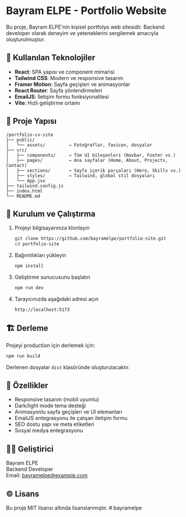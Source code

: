 # Bayram ELPE - Portfolio Website

Bu proje, Bayram ELPE'nin kişisel portfolyo web sitesidir. Backend developer olarak deneyim ve yeteneklerini sergilemek amacıyla oluşturulmuştur.

## 🚀 Kullanılan Teknolojiler

- **React**: SPA yapısı ve component mimarisi
- **Tailwind CSS**: Modern ve responsive tasarım
- **Framer Motion**: Sayfa geçişleri ve animasyonlar
- **React Router**: Sayfa yönlendirmeleri
- **EmailJS**: İletişim formu fonksiyonalitesi
- **Vite**: Hızlı geliştirme ortamı

## 📁 Proje Yapısı

```
/portfolio-cv-site
├── public/
│   └── assets/         → Fotoğraflar, favicon, dosyalar
├── src/
│   ├── components/     → Tüm UI bileşenleri (Navbar, Footer vs.)
│   ├── pages/          → Ana sayfalar (Home, About, Projects, Contact)
│   ├── sections/       → Sayfa içerik parçaları (Hero, Skills vs.)
│   ├── styles/         → Tailwind, global stil dosyaları
│   └── App.jsx         
├── tailwind.config.js
├── index.html
└── README.md
```

## 🔧 Kurulum ve Çalıştırma

1. Projeyi bilgisayarınıza klonlayın
   ```bash
   git clone https://github.com/bayramelpe/portfolio-site.git
   cd portfolio-site
   ```

2. Bağımlılıkları yükleyin
   ```bash
   npm install
   ```

3. Geliştirme sunucusunu başlatın
   ```bash
   npm run dev
   ```

4. Tarayıcınızda aşağıdaki adresi açın
   ```
   http://localhost:5173
   ```

## 🏗️ Derleme

Projeyi production için derlemek için:

```bash
npm run build
```

Derlenen dosyalar `dist` klasöründe oluşturulacaktır.

## 📝 Özellikler

- Responsive tasarım (mobil uyumlu)
- Dark/light mode tema desteği
- Animasyonlu sayfa geçişleri ve UI elemanları
- EmailJS entegrasyonu ile çalışan iletişim formu
- SEO dostu yapı ve meta etiketleri
- Sosyal medya entegrasyonu

## 👨‍💻 Geliştirici

Bayram ELPE  
Backend Developer  
Email: bayramelpe@example.com

## ©️ Lisans

Bu proje MIT lisansı altında lisanslanmıştır. #   b a y r a m e l p e  
 